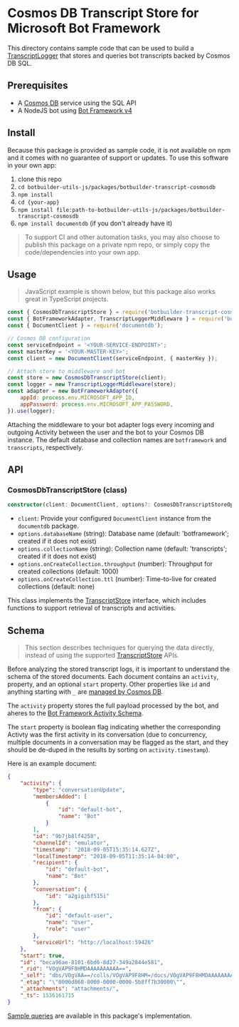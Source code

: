 # Cosmos DB Transcript Store for Microsoft Bot Framework

This directory contains sample code that can be used to build a [TranscriptLogger](https://github.com/Microsoft/botbuilder-js/blob/master/libraries/botbuilder-core/src/transcriptLogger.ts) that stores and queries bot transcripts backed by Cosmos DB SQL.

## Prerequisites

- A [Cosmos DB](https://docs.microsoft.com/en-us/azure/cosmos-db/introduction) service using the SQL API
- A NodeJS bot using [Bot Framework v4](https://docs.microsoft.com/en-us/azure/bot-service/?view=azure-bot-service-4.0)

## Install

Because this package is provided as sample code, it is not available on npm and it comes with no guarantee of support or updates. To use this software in your own app:

1. clone this repo
2. `cd botbuilder-utils-js/packages/botbuilder-transcript-cosmosdb`
3. `npm install`
4. `cd {your-app}`
5. `npm install file:path-to-botbuilder-utils-js/packages/botbuilder-transcript-cosmosdb`
6. `npm install documentdb` (if you don't already have it)

> To support CI and other automation tasks, you may also choose to publish this package on a private npm repo, or simply copy the code/dependencies into your own app.

## Usage

> JavaScript example is shown below, but this package also works great in TypeScript projects.

```JavaScript
const { CosmosDbTranscriptStore } = require('botbuilder-transcript-cosmosdb');
const { BotFrameworkAdapter, TranscriptLoggerMiddleware } = require('botbuilder');
const { DocumentClient } = require('documentdb');

// Cosmos DB configuration
const serviceEndpoint = '<YOUR-SERVICE-ENDPOINT>';
const masterKey = '<YOUR-MASTER-KEY>';
const client = new DocumentClient(serviceEndpoint, { masterKey });

// Attach store to middleware and bot
const store = new CosmosDbTranscriptStore(client);
const logger = new TranscriptLoggerMiddleware(store);
const adapter = new BotFrameworkAdapter({
	appId: process.env.MICROSOFT_APP_ID,
	appPassword: process.env.MICROSOFT_APP_PASSWORD,
}).use(logger);
```

Attaching the middleware to your bot adapter logs every incoming and outgoing Activity between the user and the bot to your Cosmos DB instance. The default database and collection names are `botframework` and `transcripts`, respectively.

## API

### CosmosDbTranscriptStore (class)

```TypeScript
constructor(client: DocumentClient, options?: CosmosDbTranscriptStoreOptions)
```

* `client`: Provide your configured `DocumentClient` instance from the `documentdb` package.
* `options.databaseName` (string): Database name (default: 'botframework'; created if it does not exist)
* `options.collectionName` (string): Collection name (default: 'transcripts'; created if it does not exist)
* `options.onCreateCollection.throughput` (number): Throughput for created collections (default: 1000)
* `options.onCreateCollection.ttl` (number): Time-to-live for created collections (default: none)

This class implements the [TranscriptStore](https://github.com/Microsoft/botbuilder-js/blob/master/libraries/botbuilder-core/src/transcriptLogger.ts#L154-L183) interface, which includes functions to support retrieval of transcripts and activities.

## Schema

> This section describes techniques for querying the data directly, instead of using the supported [TranscriptStore](https://github.com/Microsoft/botbuilder-js/blob/master/libraries/botbuilder-core/src/transcriptLogger.ts#L154-L183) APIs.

Before analyzing the stored transcript logs, it is important to understand the schema of the stored documents. Each document contains an `activity`, property, and an optional `start` property. Other properties like `id` and anything starting with `_` are [managed by Cosmos DB]((https://docs.microsoft.com/en-us/azure/cosmos-db/sql-api-resources#system-vs-user-defined-resources)).

The `activity` property stores the full payload processed by the bot, and aheres to the [Bot Framework Activity Schema](https://github.com/Microsoft/BotBuilder/blob/hub/specs/transcript/transcript.md). 

The `start` property is boolean flag indicating whether the corresponding Activty was the first activity in its conversation (due to concurrency, multiple documents in a conversation may be flagged as the start, and they should be de-duped in the results by sorting on `activity.timestamp`).

Here is an example document:

```JSON
{
	"activity": {
		"type": "conversationUpdate",
		"membersAdded": [
			{
				"id": "default-bot",
				"name": "Bot"
			}
		],
		"id": "9b7jb8lf4258",
		"channelId": "emulator",
		"timestamp": "2018-09-05T15:35:14.627Z",
		"localTimestamp": "2018-09-05T11:35:14-04:00",
		"recipient": {
			"id": "default-bot",
			"name": "Bot"
		},
		"conversation": {
			"id": "a2gigibf515i"
		},
		"from": {
			"id": "default-user",
			"name": "User",
			"role": "user"
		},
		"serviceUrl": "http://localhost:59426"
	},
	"start": true,
	"id": "beca96ae-8101-6bd6-8d27-349a2844e581",
	"_rid": "VOgVAP9F8HMDAAAAAAAAAA==",
	"_self": "dbs/VOgVAA==/colls/VOgVAP9F8HM=/docs/VOgVAP9F8HMDAAAAAAAAAA==/",
	"_etag": "\"0000d868-0000-0000-0000-5b8ff7b30000\"",
	"_attachments": "attachments/",
	"_ts": 1536161715
}
```

[Sample queries](./src/queries) are available in this package's implementation.
